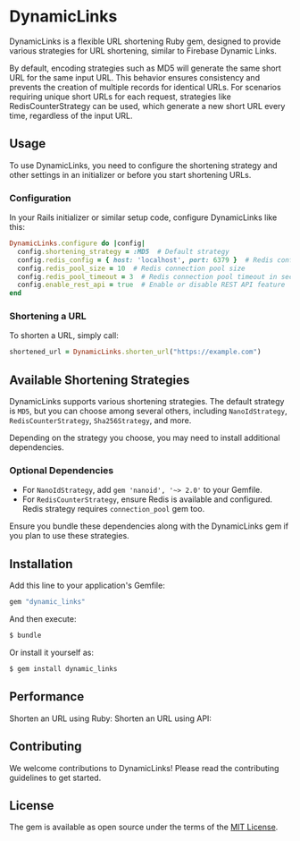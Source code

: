 # DynamicLinks

DynamicLinks is a flexible URL shortening Ruby gem, designed to provide various strategies for URL shortening, similar to Firebase Dynamic Links.

By default, encoding strategies such as MD5 will generate the same short URL for the same input URL. This behavior ensures consistency and prevents the creation of multiple records for identical URLs. For scenarios requiring unique short URLs for each request, strategies like RedisCounterStrategy can be used, which generate a new short URL every time, regardless of the input URL.

## Usage

To use DynamicLinks, you need to configure the shortening strategy and other settings in an initializer or before you start shortening URLs.

### Configuration

In your Rails initializer or similar setup code, configure DynamicLinks like this:

```ruby
DynamicLinks.configure do |config|
  config.shortening_strategy = :MD5  # Default strategy
  config.redis_config = { host: 'localhost', port: 6379 }  # Redis configuration
  config.redis_pool_size = 10  # Redis connection pool size
  config.redis_pool_timeout = 3  # Redis connection pool timeout in seconds
  config.enable_rest_api = true  # Enable or disable REST API feature
end
```

### Shortening a URL

To shorten a URL, simply call:

```ruby
shortened_url = DynamicLinks.shorten_url("https://example.com")
```

## Available Shortening Strategies

DynamicLinks supports various shortening strategies. The default strategy is `MD5`, but you can choose among several others, including `NanoIdStrategy`, `RedisCounterStrategy`, `Sha256Strategy`, and more.

Depending on the strategy you choose, you may need to install additional dependencies.

### Optional Dependencies

- For `NanoIdStrategy`, add `gem 'nanoid', '~> 2.0'` to your Gemfile.
- For `RedisCounterStrategy`, ensure Redis is available and configured. Redis strategy requires `connection_pool` gem too.

Ensure you bundle these dependencies along with the DynamicLinks gem if you plan to use these strategies.

## Installation

Add this line to your application's Gemfile:

```ruby
gem "dynamic_links"
```

And then execute:

```bash
$ bundle
```

Or install it yourself as:

```bash
$ gem install dynamic_links
```

## Performance

Shorten an URL using Ruby:
Shorten an URL using API:

## Contributing

We welcome contributions to DynamicLinks! Please read the contributing guidelines to get started.

## License

The gem is available as open source under the terms of the [MIT License](https://opensource.org/licenses/MIT).

